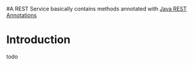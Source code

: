#A REST Service basically contains methods annotated with  [Java REST Annotations](http://jra.codehaus.org)

# Introduction #

todo